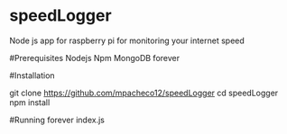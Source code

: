 # speedLogger
Node js app for raspberry pi for monitoring your internet speed

#Prerequisites
Nodejs
Npm
MongoDB
forever

#Installation

git clone https://github.com/mpacheco12/speedLogger
cd speedLogger
npm install

#Running
forever index.js
